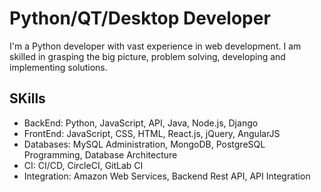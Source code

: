 # Python/QT/Desktop Developer
I'm a Python developer with vast experience in web development. I am skilled in grasping the big picture, problem solving, developing and implementing solutions. 

## SKills
- BackEnd: Python, JavaScript, API, Java, Node.js, Django
- FrontEnd: JavaScript, CSS, HTML, React.js, jQuery, AngularJS
- Databases: MySQL Administration, MongoDB, PostgreSQL Programming, Database Architecture
- CI: CI/CD, CircleCI, GitLab CI
- Integration: Amazon Web Services, Backend Rest API, API Integration
<!---
DuvanGomez1124/DuvanGomez1124 is a ✨ special ✨ repository because its `README.md` (this file) appears on your GitHub profile.
You can click the Preview link to take a look at your changes.
--->
